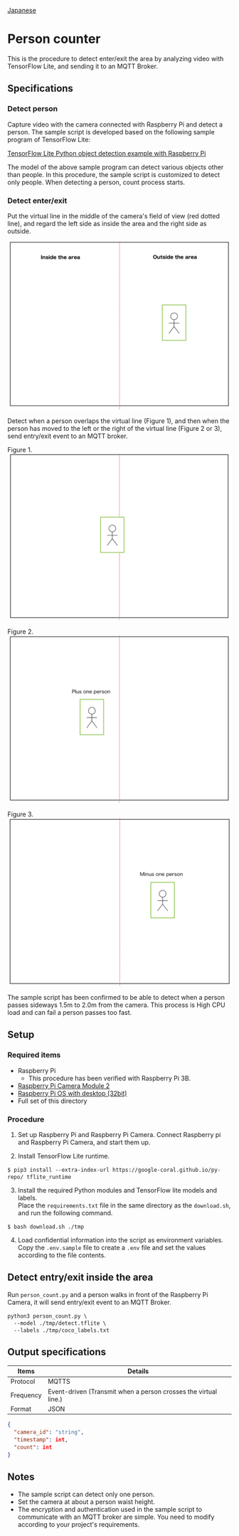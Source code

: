 [Japanese](./README.md)

# Person counter

This is the procedure to detect enter/exit the area by analyzing video with TensorFlow Lite, and sending it to an MQTT Broker.

## Specifications

### Detect person

Capture video with the camera connected with Raspberry Pi and detect a person. The sample script is developed based on the following sample program of TensorFlow Lite:

[TensorFlow Lite Python object detection example with Raspberry Pi](https://github.com/tensorflow/examples/tree/master/lite/examples/object_detection/raspberry_pi)

The model of the above sample program can detect various objects other than people. In this procedure, the sample script is customized to detect only people. When detecting a person, count process starts.

### Detect enter/exit

Put the virtual line in the middle of the camera's field of view (red dotted line), and regard the left side as inside the area and the right side as outside.

![](./img/flame0.en.png)

Detect when a person overlaps the virtual line (Figure 1), and then when the person has moved to the left or the right of the virtual line (Figure 2 or 3), send entry/exit event to an MQTT broker.

Figure 1.  
![](./img/flame1.png)

Figure 2.  
![](./img/flame2.en.png)

Figure 3.  
![](./img/flame3.en.png)

The sample script has been confirmed to be able to detect when a person passes sideways 1.5m to 2.0m from the camera.
This process is High CPU load and can fail a person passes too fast.

## Setup  

### Required items 

- Raspberry Pi
   -  This procedure has been verified with Raspberry Pi 3B.
- [Raspberry Pi Camera Module 2](https://www.raspberrypi.com/products/camera-module-v2/)
- [Raspberry Pi OS with desktop (32bit)](https://www.raspberrypi.org/software/operating-systems/#raspberry-pi-os-32-bit)
- Full set of this directory  

### Procedure

1. Set up Raspberry Pi and Raspberry Pi Camera.
   Connect Raspberry pi and Raspberry Pi Camera, and start them up.  

2. Install TensorFlow Lite runtime.
```
$ pip3 install --extra-index-url https://google-coral.github.io/py-repo/ tflite_runtime
```

3. Install the required Python modules and TensorFlow lite models and labels.  
   Place the `requirements.txt` file in the same directory as the `download.sh`, and run the following command.  
```
$ bash download.sh ./tmp
```

4. Load confidential information into the script as environment variables.    
Copy the `.env.sample` file to create a `.env` file and set the values according to the file contents.

## Detect entry/exit inside the area

Run `person_count.py` and a person walks in front of the Raspberry Pi Camera, it will send entry/exit event to an MQTT Broker.

```
python3 person_count.py \
  --model ./tmp/detect.tflite \
  --labels ./tmp/coco_labels.txt
```

## Output specifications

| Items         | Details                                                 |
| ------------ | ---------------------------------------------------- |
| Protocol   | MQTTS                                                |
| Frequency     | Event-driven (Transmit when a person crosses the virtual line.) |
| Format | JSON                                                 |

```JSON
{
  "camera_id": "string",
  "timestamp": int,
  "count": int
}
```

## Notes

- The sample script can detect only one person.
- Set the camera at about a person waist height.
- The encryption and authentication used in the sample script to communicate with an MQTT broker are simple. You need to modify according to your project's requirements. 
